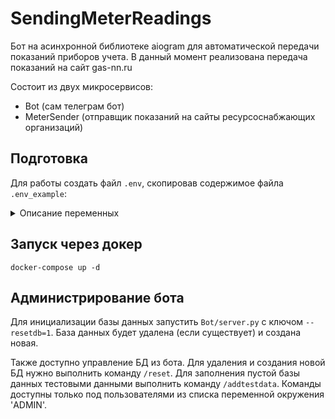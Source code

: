 # SendingMeterReadings

Бот на асинхронной библиотеке aiogram для автоматической передачи показаний приборов учета. В данный момент реализована
передача показаний на сайт gas-nn.ru

Состоит из двух микросервисов:

- Bot (сам телеграм бот)
- MeterSender (отправщик показаний на сайты ресурсоснабжающих организаций)

## Подготовка

Для работы создать файл `.env`, скопировав содержимое файла `.env_example`:

<details><summary>Описание переменных</summary>

Настройки группы:

- `ADMIN` - ID админов в телеграмме
- `BOT_TOKEN` - Токен бота в телеграмме
- `PASSWORD_ENCRYPT_KEY` - Ключ для шифрования паролей в базе данных
- `gasnn_test_login` - Логин для тестирования авторизации на сайте gas-nn.ru (не обязательно)
- `gasnn_test_password` - Пароль для тестирования авторизации на сайте gas-nn.ru (не обязательно)
- `gasnn_test_account_id` - ИД аккаунта для тестирования авторизации на сайте gas-nn.ru (не обязательно)

</details>

## Запуск через докер

```
docker-compose up -d
```

## Администрирование бота

Для инициализации базы данных запустить `Bot/server.py` с ключом `--resetdb=1`. База данных будет удалена (если
существует) и создана новая.

Также доступно управление БД из бота. Для удаления и создания новой БД нужно выполнить команду `/reset`. Для заполнения
пустой базы данных тестовыми данными выполнить команду `/addtestdata`. Команды доступны только под пользователями из
списка переменной окружения 'ADMIN'. 
